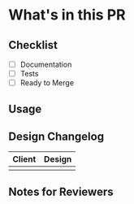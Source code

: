# What's in this PR

<!-- Describe what you did. If this is a work in progress PR, prefix the title with "[WIP]" -->

## Checklist

- [ ] Documentation
- [ ] Tests
- [ ] Ready to Merge

## Usage

<!-- How can we use this? How can we test it? If possible, give at least one code/screenshot example of what it does. -->

## Design Changelog

<!-- If the PR IS NOT design related, remove this section. If the PR IS design related, add a screenshot of the changed part and a screenshot of the design next to it. -->

Client | Design
--- | ---
![]() | ![]()

## Notes for Reviewers

<!-- Fixes #0, make sure to check http://example.com/, I'm not sure about X or Y, don't forget to install/update Z. -->
